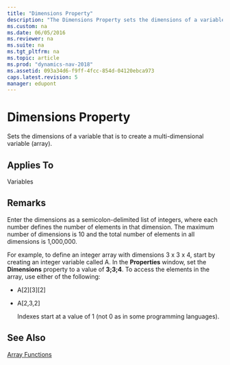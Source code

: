 ```yaml
---
title: "Dimensions Property"
description: "The Dimensions Property sets the dimensions of a variable that is to create a multi-dimensional variable (array)."
ms.custom: na
ms.date: 06/05/2016
ms.reviewer: na
ms.suite: na
ms.tgt_pltfrm: na
ms.topic: article
ms.prod: "dynamics-nav-2018"
ms.assetid: 093a34d6-f9ff-4fcc-854d-04120ebca973
caps.latest.revision: 5
manager: edupont
---
```

# Dimensions Property
Sets the dimensions of a variable that is to create a multi-dimensional variable \(array\).  
  
## Applies To  
 Variables  
  
## Remarks  
 Enter the dimensions as a semicolon-delimited list of integers, where each number defines the number of elements in that dimension. The maximum number of dimensions is 10 and the total number of elements in all dimensions is 1,000,000.  
  
 For example, to define an integer array with dimensions 3 x 3 x 4, start by creating an integer variable called A. In the **Properties** window, set the **Dimensions** property to a value of **3;3;4**. To access the elements in the array, use either of the following:  
  
- A\[2\]\[3\]\[2\]  
  
- A\[2,3,2\]  
  
  Indexes start at a value of 1 \(not 0 as in some programming languages\).  
  
## See Also  
 [Array Functions](Array-Functions.md)
